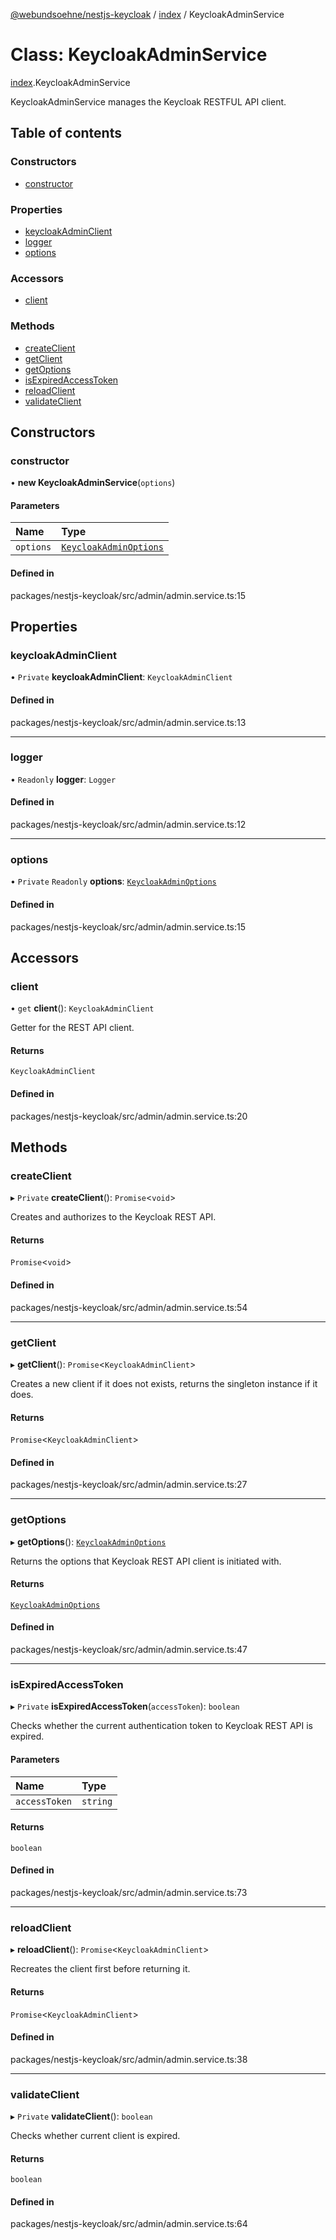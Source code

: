 [@webundsoehne/nestjs-keycloak](../README.md) / [index](../modules/index.md) / KeycloakAdminService

# Class: KeycloakAdminService

[index](../modules/index.md).KeycloakAdminService

KeycloakAdminService manages the Keycloak RESTFUL API client.

## Table of contents

### Constructors

- [constructor](index.KeycloakAdminService.md#constructor)

### Properties

- [keycloakAdminClient](index.KeycloakAdminService.md#keycloakadminclient)
- [logger](index.KeycloakAdminService.md#logger)
- [options](index.KeycloakAdminService.md#options)

### Accessors

- [client](index.KeycloakAdminService.md#client)

### Methods

- [createClient](index.KeycloakAdminService.md#createclient)
- [getClient](index.KeycloakAdminService.md#getclient)
- [getOptions](index.KeycloakAdminService.md#getoptions)
- [isExpiredAccessToken](index.KeycloakAdminService.md#isexpiredaccesstoken)
- [reloadClient](index.KeycloakAdminService.md#reloadclient)
- [validateClient](index.KeycloakAdminService.md#validateclient)

## Constructors

### constructor

• **new KeycloakAdminService**(`options`)

#### Parameters

| Name      | Type                                                                  |
| :-------- | :-------------------------------------------------------------------- |
| `options` | [`KeycloakAdminOptions`](../interfaces/index.KeycloakAdminOptions.md) |

#### Defined in

packages/nestjs-keycloak/src/admin/admin.service.ts:15

## Properties

### keycloakAdminClient

• `Private` **keycloakAdminClient**: `KeycloakAdminClient`

#### Defined in

packages/nestjs-keycloak/src/admin/admin.service.ts:13

---

### logger

• `Readonly` **logger**: `Logger`

#### Defined in

packages/nestjs-keycloak/src/admin/admin.service.ts:12

---

### options

• `Private` `Readonly` **options**: [`KeycloakAdminOptions`](../interfaces/index.KeycloakAdminOptions.md)

#### Defined in

packages/nestjs-keycloak/src/admin/admin.service.ts:15

## Accessors

### client

• `get` **client**(): `KeycloakAdminClient`

Getter for the REST API client.

#### Returns

`KeycloakAdminClient`

#### Defined in

packages/nestjs-keycloak/src/admin/admin.service.ts:20

## Methods

### createClient

▸ `Private` **createClient**(): `Promise`<`void`\>

Creates and authorizes to the Keycloak REST API.

#### Returns

`Promise`<`void`\>

#### Defined in

packages/nestjs-keycloak/src/admin/admin.service.ts:54

---

### getClient

▸ **getClient**(): `Promise`<`KeycloakAdminClient`\>

Creates a new client if it does not exists, returns the singleton instance if it does.

#### Returns

`Promise`<`KeycloakAdminClient`\>

#### Defined in

packages/nestjs-keycloak/src/admin/admin.service.ts:27

---

### getOptions

▸ **getOptions**(): [`KeycloakAdminOptions`](../interfaces/index.KeycloakAdminOptions.md)

Returns the options that Keycloak REST API client is initiated with.

#### Returns

[`KeycloakAdminOptions`](../interfaces/index.KeycloakAdminOptions.md)

#### Defined in

packages/nestjs-keycloak/src/admin/admin.service.ts:47

---

### isExpiredAccessToken

▸ `Private` **isExpiredAccessToken**(`accessToken`): `boolean`

Checks whether the current authentication token to Keycloak REST API is expired.

#### Parameters

| Name          | Type     |
| :------------ | :------- |
| `accessToken` | `string` |

#### Returns

`boolean`

#### Defined in

packages/nestjs-keycloak/src/admin/admin.service.ts:73

---

### reloadClient

▸ **reloadClient**(): `Promise`<`KeycloakAdminClient`\>

Recreates the client first before returning it.

#### Returns

`Promise`<`KeycloakAdminClient`\>

#### Defined in

packages/nestjs-keycloak/src/admin/admin.service.ts:38

---

### validateClient

▸ `Private` **validateClient**(): `boolean`

Checks whether current client is expired.

#### Returns

`boolean`

#### Defined in

packages/nestjs-keycloak/src/admin/admin.service.ts:64
